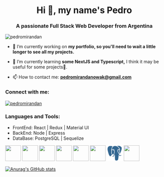 <h1 align="center">Hi 👋, my name's Pedro</h1>
<h3 align="center">A passionate Full Stack Web Developer from Argentina</h3>

<p align="left"> <img src="https://komarev.com/ghpvc/?username=pedromirandan&label=Profile%20views&color=0e75b6&style=flat" alt="pedromirandan" /> </p>

- 🔭 I’m currently working on **my portfolio, so you'll need to wait a little longer to see all my projects.**

- 🌱 I’m currently learning **some NextJS and Typescript,** I think it may be useful for some projects🤫.

- 📫 How to contact me: **pedromirandanowak@gmail.com**

<h3 align="left">Connect with me:</h3>
<p align="left">
<a href="https://www.linkedin.com/in/pedro-miranda-nowak-857157259/" target="_blank"><img align="center" src="https://raw.githubusercontent.com/rahuldkjain/github-profile-readme-generator/master/src/images/icons/Social/linked-in-alt.svg" alt="pedromirandan" height="30" width="40" /></a>
</p>

<h3 align="left">Languages and Tools:</h3>
<ul>
  <li>FrontEnd: React | Redux | Material UI</li>
  <li>BackEnd: Node | Express </li>
  <li>DataBase: PostgreSQL | Sequelize </li>
</ul>

<img src='https://static-00.iconduck.com/assets.00/javascript-plain-icon-256x256-ianqz9kb.png' height="50px" width='50px'/>
<a href='https://react.dev/' target="_blank"><img src='https://4.bp.blogspot.com/-_YSVTe2ekBU/XKMntJDH0ZI/AAAAAAAAXNk/3d48i_XShWwvoMNj0YJWp2J4_Woh9dzGgCLcBGAs/s1600/reactjs%2Btutorial.png' width='50px' height='50px'/></a>
<a href='https://redux.js.org/' target="_blank"><img src='https://miro.medium.com/v2/resize:fit:512/1*uII4elorSUwsIA5m1j-o2w.png' width='50px' height='50px'/></a>
<a href='https://mui.com/' target="_blank"><img src='https://marco-sardido-portfolio.vercel.app/assets/materialui.fca76e68.png' width='50px' height='50px'/></a>
<a href='https://nodejs.org/en' target="_blank"><img src='https://cdn.iconscout.com/icon/free/png-256/free-node-js-1174925.png' width='50px' height='50px'/></a>
<a href='https://expressjs.com/' target="_blank"><img src='https://sp-ao.shortpixel.ai/client/q_glossy,ret_img,w_256/https://itsolution24x7.com/blog/wp-content/uploads/2020/06/express.png' width='50px' height='50px'/></a>
<a href='https://www.postgresql.org/' target="_blank"><img src='https://raw.githubusercontent.com/0install/0install.de-feeds/master/pgAdmin3.png' width='50px' height='50px'/></a>
<a href='https://sequelize.org/' target="_blank"><img src='https://images.opencollective.com/sequelize/5974b6b/logo/256.png' width='50px' height='50px'/></a>

[![Anurag's GitHub stats](https://github-readme-stats.vercel.app/api?username=pedromirandan)](https://github.com/pedromirandan/github-readme-stats)
